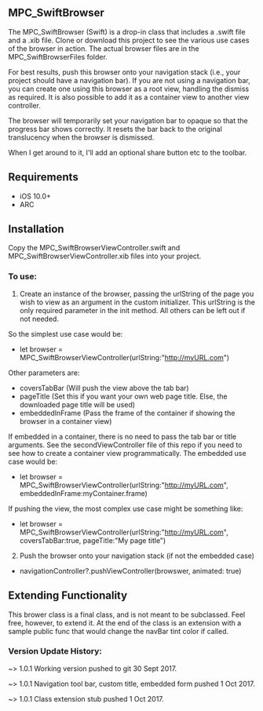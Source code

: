 ## MPC_SwiftBrowser 

The MPC_SwiftBrowser (Swift) is a drop-in class that includes a .swift file and a .xib file. Clone or download this project to see the various use cases of the browser in action. The actual browser files are in the MPC_SwiftBrowserFiles folder.  

For best results, push this browser onto your navigation stack (i.e., your project should have a navigation bar). If you are not using a navigation bar, you can create one using this browser as a root view, handling the dismiss as required. It is also possible to add it as a container view to another view controller.

The browser will temporarily set your navigation bar to opaque so that the progress bar shows correctly. It resets the bar back to the original translucency when the browser is dismissed.

When I get around to it, I'll add an optional share button etc to the toolbar. 


## Requirements

* iOS 10.0+
* ARC

## Installation

Copy the MPC_SwiftBrowserViewController.swift and MPC_SwiftBrowserViewController.xib files into your project.


 
<h3>To use:</h3>
 
  1. Create an instance of the browser, passing the urlString of the page you wish to view as an argument in the custom initializer. This urlString is the only required parameter in the init method. All others can be left out if not needed. 

  So the simplest use case would be:
  * let browser = MPC_SwiftBrowserViewController(urlString:"http://myURL.com")


  Other parameters are:
  * coversTabBar    (Will push the view above the tab bar)
  * pageTitle       (Set this if you want your own web page title. Else, the downloaded page title will be used)
  * embeddedInFrame (Pass the frame of the container if showing the browser in a container view)


  If embedded in a container, there is no need to pass the tab bar or title arguments. See the secondViewController file of this repo if you need to see how to create a container view programmatically. The embedded use case would be:
  * let browser = MPC_SwiftBrowserViewController(urlString:"http://myURL.com", embeddedInFrame:myContainer.frame)


  If pushing the view, the most complex use case might be something like:
  * let browser = MPC_SwiftBrowserViewController(urlString:"http://myURL.com", coversTabBar:true, pageTitle:"My page title")
  
 
  2. Push the browser onto your navigation stack (if not the embedded case)

  * navigationController?.pushViewController(browswer, animated: true)

## Extending Functionality
This brower class is a final class, and is not meant to be subclassed. Feel free, however, to extend it. At the end of the class is an extension with a sample public func that would change the navBar tint color if called.

<h3>Version Update History:</h3>
  ~> 1.0.1 Working version pushed to git 30 Sept 2017. 
  
  ~> 1.0.1 Navigation tool bar, custom title, embedded form pushed 1 Oct 2017.
  
  ~> 1.0.1 Class extension stub pushed 1 Oct 2017.
